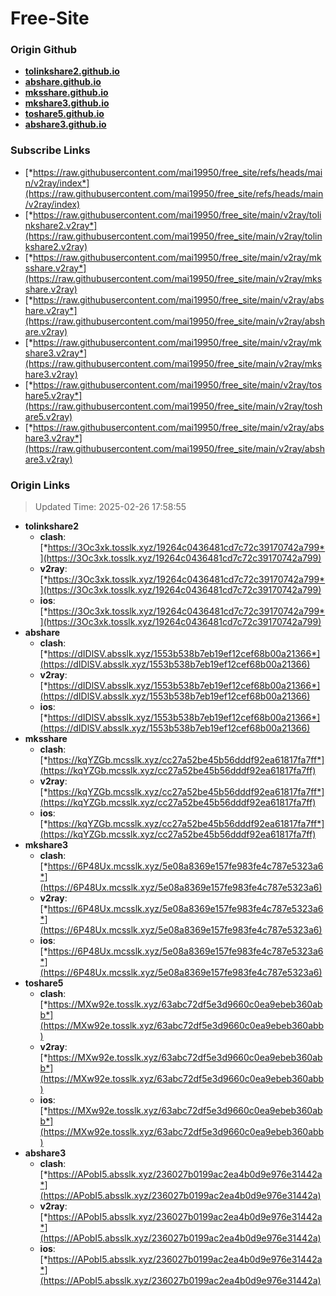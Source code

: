 # Free-Site

### Origin Github

- [**tolinkshare2.github.io**](https://github.com/tolinkshare2/tolinkshare2.github.io)
- [**abshare.github.io**](https://github.com/abshare/abshare.github.io)
- [**mksshare.github.io**](https://github.com/mksshare/mksshare.github.io)
- [**mkshare3.github.io**](https://github.com/mkshare3/mkshare3.github.io)
- [**toshare5.github.io**](https://github.com/toshare5/toshare5.github.io)
- [**abshare3.github.io**](https://github.com/abshare3/abshare3.github.io)

### Subscribe Links

- [*https://raw.githubusercontent.com/mai19950/free_site/refs/heads/main/v2ray/index*](https://raw.githubusercontent.com/mai19950/free_site/refs/heads/main/v2ray/index)
- [*https://raw.githubusercontent.com/mai19950/free_site/main/v2ray/tolinkshare2.v2ray*](https://raw.githubusercontent.com/mai19950/free_site/main/v2ray/tolinkshare2.v2ray)
- [*https://raw.githubusercontent.com/mai19950/free_site/main/v2ray/mksshare.v2ray*](https://raw.githubusercontent.com/mai19950/free_site/main/v2ray/mksshare.v2ray)
- [*https://raw.githubusercontent.com/mai19950/free_site/main/v2ray/abshare.v2ray*](https://raw.githubusercontent.com/mai19950/free_site/main/v2ray/abshare.v2ray)
- [*https://raw.githubusercontent.com/mai19950/free_site/main/v2ray/mkshare3.v2ray*](https://raw.githubusercontent.com/mai19950/free_site/main/v2ray/mkshare3.v2ray)
- [*https://raw.githubusercontent.com/mai19950/free_site/main/v2ray/toshare5.v2ray*](https://raw.githubusercontent.com/mai19950/free_site/main/v2ray/toshare5.v2ray)
- [*https://raw.githubusercontent.com/mai19950/free_site/main/v2ray/abshare3.v2ray*](https://raw.githubusercontent.com/mai19950/free_site/main/v2ray/abshare3.v2ray)

### Origin Links

> Updated Time: 2025-02-26 17:58:55

- **tolinkshare2**
  - **clash**: [*https://3Oc3xk.tosslk.xyz/19264c0436481cd7c72c39170742a799*](https://3Oc3xk.tosslk.xyz/19264c0436481cd7c72c39170742a799)
  - **v2ray**: [*https://3Oc3xk.tosslk.xyz/19264c0436481cd7c72c39170742a799*](https://3Oc3xk.tosslk.xyz/19264c0436481cd7c72c39170742a799)
  - **ios**: [*https://3Oc3xk.tosslk.xyz/19264c0436481cd7c72c39170742a799*](https://3Oc3xk.tosslk.xyz/19264c0436481cd7c72c39170742a799)
- **abshare**
  - **clash**: [*https://dIDlSV.absslk.xyz/1553b538b7eb19ef12cef68b00a21366*](https://dIDlSV.absslk.xyz/1553b538b7eb19ef12cef68b00a21366)
  - **v2ray**: [*https://dIDlSV.absslk.xyz/1553b538b7eb19ef12cef68b00a21366*](https://dIDlSV.absslk.xyz/1553b538b7eb19ef12cef68b00a21366)
  - **ios**: [*https://dIDlSV.absslk.xyz/1553b538b7eb19ef12cef68b00a21366*](https://dIDlSV.absslk.xyz/1553b538b7eb19ef12cef68b00a21366)
- **mksshare**
  - **clash**: [*https://kqYZGb.mcsslk.xyz/cc27a52be45b56dddf92ea61817fa7ff*](https://kqYZGb.mcsslk.xyz/cc27a52be45b56dddf92ea61817fa7ff)
  - **v2ray**: [*https://kqYZGb.mcsslk.xyz/cc27a52be45b56dddf92ea61817fa7ff*](https://kqYZGb.mcsslk.xyz/cc27a52be45b56dddf92ea61817fa7ff)
  - **ios**: [*https://kqYZGb.mcsslk.xyz/cc27a52be45b56dddf92ea61817fa7ff*](https://kqYZGb.mcsslk.xyz/cc27a52be45b56dddf92ea61817fa7ff)
- **mkshare3**
  - **clash**: [*https://6P48Ux.mcsslk.xyz/5e08a8369e157fe983fe4c787e5323a6*](https://6P48Ux.mcsslk.xyz/5e08a8369e157fe983fe4c787e5323a6)
  - **v2ray**: [*https://6P48Ux.mcsslk.xyz/5e08a8369e157fe983fe4c787e5323a6*](https://6P48Ux.mcsslk.xyz/5e08a8369e157fe983fe4c787e5323a6)
  - **ios**: [*https://6P48Ux.mcsslk.xyz/5e08a8369e157fe983fe4c787e5323a6*](https://6P48Ux.mcsslk.xyz/5e08a8369e157fe983fe4c787e5323a6)
- **toshare5**
  - **clash**: [*https://MXw92e.tosslk.xyz/63abc72df5e3d9660c0ea9ebeb360abb*](https://MXw92e.tosslk.xyz/63abc72df5e3d9660c0ea9ebeb360abb)
  - **v2ray**: [*https://MXw92e.tosslk.xyz/63abc72df5e3d9660c0ea9ebeb360abb*](https://MXw92e.tosslk.xyz/63abc72df5e3d9660c0ea9ebeb360abb)
  - **ios**: [*https://MXw92e.tosslk.xyz/63abc72df5e3d9660c0ea9ebeb360abb*](https://MXw92e.tosslk.xyz/63abc72df5e3d9660c0ea9ebeb360abb)
- **abshare3**
  - **clash**: [*https://APobI5.absslk.xyz/236027b0199ac2ea4b0d9e976e31442a*](https://APobI5.absslk.xyz/236027b0199ac2ea4b0d9e976e31442a)
  - **v2ray**: [*https://APobI5.absslk.xyz/236027b0199ac2ea4b0d9e976e31442a*](https://APobI5.absslk.xyz/236027b0199ac2ea4b0d9e976e31442a)
  - **ios**: [*https://APobI5.absslk.xyz/236027b0199ac2ea4b0d9e976e31442a*](https://APobI5.absslk.xyz/236027b0199ac2ea4b0d9e976e31442a)
